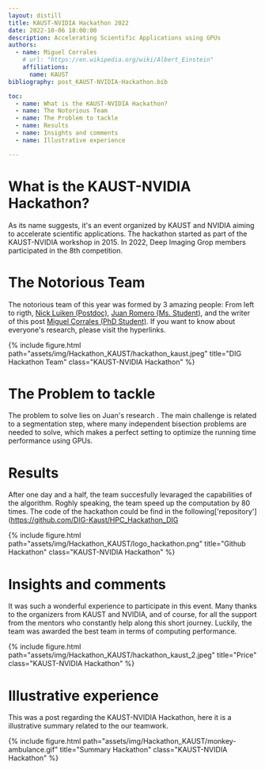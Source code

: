 ```yaml
---
layout: distill
title: KAUST-NVIDIA Hackathon 2022
date: 2022-10-06 18:00:00
description: Accelerating Scientific Applications using GPUs
authors:
  - name: Miguel Corrales
    # url: "https://en.wikipedia.org/wiki/Albert_Einstein"
    affiliations:
      name: KAUST
bibliography: post_KAUST-NVIDIA-Hackathon.bib

toc:
  - name: What is the KAUST-NVIDIA Hackathon?
  - name: The Notorious Team
  - name: The Problem to tackle
  - name: Results
  - name: Insights and comments 
  - name: Illustrative experience

---
```



# What is the KAUST-NVIDIA Hackathon?

As its name suggests, it's an event organized by KAUST and NVIDIA aiming to accelerate scientific applications. The hackathon started as part of the KAUST-NVIDIA workshop in 2015. In 2022, Deep Imaging Grop members participated in the 8th competition. 

# The Notorious Team

The notorious team of this year was formed by 3 amazing people: From left to rigth, [Nick Luiken (Postdoc)](https://dig.kaust.edu.sa/people/detail/nick-luiken), [Juan Romero (Ms. Student)](https://dig.kaust.edu.sa/people/detail/juan-romero-murcia), and the writer of this post [Miguel Corrales (PhD Student)](https://dig.kaust.edu.sa/people/detail/miguel-corrales). If you want to know about everyone's research, please visit the hyperlinks. 

{% include figure.html path="assets/img/Hackathon_KAUST/hackathon_kaust.jpeg" title="DIG Hackathon Team" class="KAUST-NVIDIA Hackathon" %}

# The Problem to tackle

The problem to solve lies on Juan's research <d-cite key="doi:10.1190/image2022-3737749.1"></d-cite>. The main challenge is related to a segmentation step, where many independent bisection problems are needed to solve, which makes a perfect setting to optimize the running time performance using GPUs. 


# Results

After one day and a half, the team succesfully levaraged the capabilities of the algorithm. Roghly speaking, the team speed up the computation by 80 times. The code of the hackathon could be find in the following['repository'](https://github.com/DIG-Kaust/HPC_Hackathon_DIG

{% include figure.html path="assets/img/Hackathon_KAUST/logo_hackathon.png" title="Github Hackathon" class="KAUST-NVIDIA Hackathon" %}



# Insights and comments 

It was such a wonderful experience to participate in this event. Many thanks to the organizers from KAUST and NVIDIA, and of course, for all the support from the mentors who constantly help along this short journey. Luckily, the team was awarded the best team in terms of computing performance.  

{% include figure.html path="assets/img/Hackathon_KAUST/hackathon_kaust_2.jpeg" title="Price" class="KAUST-NVIDIA Hackathon" %}

# Illustrative experience
This was a post regarding the KAUST-NVIDIA Hackathon, here it is a illustrative summary related to the our teamwork.   

{% include figure.html path="assets/img/Hackathon_KAUST/monkey-ambulance.gif" title="Summary Hackathon" class="KAUST-NVIDIA Hackathon" %}
